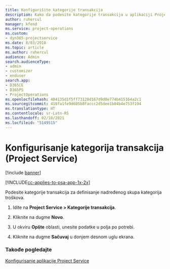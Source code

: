 ```yaml
---
title: Konfigurišite kategorije transakcija
description: Kako da podesite kategorije transakcija u aplikaciji Project Service
author: ruhercul
manager: kfend
ms.service: project-operations
ms.custom:
- dyn365-projectservice
ms.date: 8/03/2018
ms.topic: article
ms.author: ruhercul
audience: Admin
search.audienceType:
- admin
- customizer
- enduser
search.app:
- D365CE
- D365PS
- ProjectOperations
ms.openlocfilehash: 404135d1f5ff73120d167d9d0e774b415164a2c1
ms.sourcegitcommit: 418fa1fe9d605b8faccc2d5dee1b04b4e753f194
ms.translationtype: HT
ms.contentlocale: sr-Latn-RS
ms.lasthandoff: 02/10/2021
ms.locfileid: "5149515"
---
```

# <a name="configure-transaction-categories-project-service"></a>Konfigurisanje kategorija transakcija (Project Service)

[!include [banner](../includes/psa-now-project-operations.md)]

[!INCLUDE[cc-applies-to-psa-app-1x-2x](../includes/cc-applies-to-psa-app-1x-2x.md)]

Podesite kategorije transakcija za definisanje nadređenog skupa kategorija troškova.  
  
1.  Idite na **Project Service > Kategorije transakcija**.  
  
2.  Kliknite na dugme **Novo**.  
  
3.  U okviru **Opšte** oblasti, unesite podatke u polja po potrebi.  
  
4.  Kliknite na dugme **Sačuvaj** u donjem desnom uglu ekrana.  
  
### <a name="see-also"></a>Takođe pogledajte  
 [Konfigurisanje aplikacije Project Service](../psa/configure.md)

